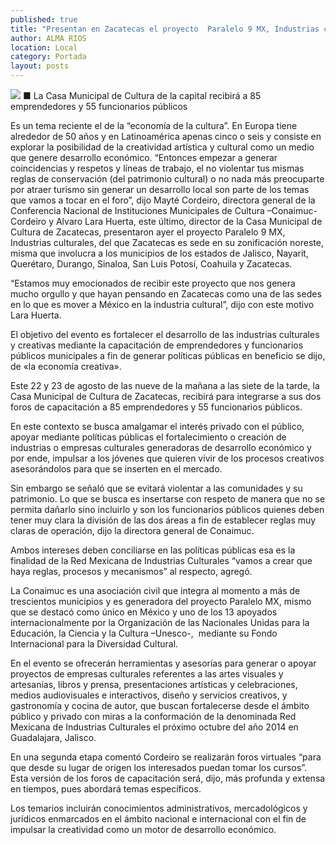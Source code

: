 ```yaml
---
published: true
title: "Presentan en Zacatecas el proyecto  Paralelo 9 MX, Industrias culturales"
author: ALMA RIOS
location: Local
category: Portada
layout: posts
---
```


![](http://i.imgur.com/0Lh3UOem.jpg)
■ La Casa Municipal de Cultura de la capital recibirá a 85 emprendedores y 55 funcionarios públicos

Es un tema reciente el de la “economía de la cultura”. En Europa tiene alrededor de 50 años y en Latinoamérica apenas cinco o seis y consiste en explorar la posibilidad de la creatividad artística y cultural como un medio que genere desarrollo económico.
“Entonces empezar a generar coincidencias y respetos y líneas de trabajo, el no violentar tus mismas reglas de conservación (del patrimonio cultural) o no nada más preocuparte por atraer turismo sin generar un desarrollo local son parte de los temas que vamos a tocar en el foro”, dijo Mayté Cordeiro, directora general de la Conferencia Nacional de Instituciones Municipales de Cultura –Conaimuc- Cordeiro y Alvaro Lara Huerta, este último, director de la Casa Municipal de Cultura de Zacatecas, presentaron ayer el proyecto Paralelo 9 MX, Industrias culturales, del que Zacatecas es sede en su zonificación noreste, misma que involucra a los municipios de los estados de Jalisco, Nayarit, Querétaro, Durango, Sinaloa, San Luis Potosí, Coahuila y Zacatecas.

“Estamos muy emocionados de recibir este proyecto que nos genera mucho orgullo y que hayan pensando en Zacatecas como una de las sedes en lo que es mover a México en la industria cultural”, dijo con este motivo Lara Huerta.

El objetivo del evento es fortalecer el desarrollo de las industrias culturales y creativas mediante la capacitación de emprendedores y funcionarios públicos municipales a fin de generar políticas públicas en beneficio se dijo, de «la economía creativa». 

Este 22 y 23 de agosto de las nueve de la mañana a las siete de la tarde, la Casa Municipal de Cultura de Zacatecas, recibirá para integrarse a sus dos foros de capacitación a 85 emprendedores y 55 funcionarios públicos.  

En este contexto se busca amalgamar el interés privado con el público, apoyar mediante políticas públicas el fortalecimiento o creación de industrias o empresas culturales generadoras de desarrollo económico y por ende, impulsar a los jóvenes que quieren vivir de los procesos creativos asesorándolos para que se inserten en el mercado.

Sin embargo se señaló que se evitará violentar a las comunidades y su patrimonio. Lo que se busca es insertarse con respeto de manera que no se permita dañarlo sino incluirlo y son los funcionarios públicos quienes deben tener muy clara la división de las dos áreas a fin de establecer reglas muy claras de operación, dijo la directora general de Conaimuc.

Ambos intereses deben conciliarse en las políticas públicas esa es la finalidad de la Red Mexicana de Industrias Culturales “vamos a crear que haya reglas, procesos y mecanismos” al respecto, agregó.

La Conaimuc es una asociación civil que integra al momento a más de trescientos municipios y es generadora del proyecto Paralelo MX, mismo que se destacó como único en México y uno de los 13 apoyados internacionalmente por la Organización de las Nacionales Unidas para la Educación, la Ciencia y la Cultura –Unesco-,  mediante su Fondo Internacional para la Diversidad Cultural.

En el evento se ofrecerán herramientas y asesorías para generar o apoyar proyectos de empresas culturales referentes a las artes visuales y artesanías, libros y prensa, presentaciones artísticas y celebraciones, medios audiovisuales e interactivos, diseño y servicios creativos, y gastronomía y cocina de autor, que buscan fortalecerse desde el ámbito público y privado con miras a la conformación de la denominada Red Mexicana de Industrias Culturales el próximo octubre del año 2014 en Guadalajara, Jalisco.

En una segunda etapa comentó Cordeiro se realizarán foros virtuales “para que desde su lugar de origen los interesados puedan tomar los cursos”. Esta versión de los foros de capacitación será, dijo, más profunda y extensa en tiempos, pues abordará temas específicos.

Los temarios incluirán conocimientos administrativos, mercadológicos y jurídicos enmarcados en el ámbito nacional e internacional con el fin de impulsar la creatividad como un motor de desarrollo económico.
